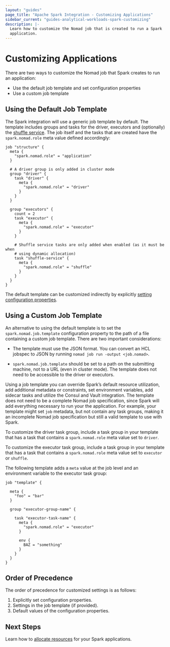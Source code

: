```yaml
---
layout: "guides"
page_title: "Apache Spark Integration - Customizing Applications"
sidebar_current: "guides-analytical-workloads-spark-customizing"
description: |-
  Learn how to customize the Nomad job that is created to run a Spark
  application.
---
```


# Customizing Applications

There are two ways to customize the Nomad job that Spark creates to run an
application:

 - Use the default job template and set configuration properties
 - Use a custom job template

## Using the Default Job Template

The Spark integration will use a generic job template by default. The template
includes groups and tasks for the driver, executors and (optionally) the
[shuffle service](/guides/analytical-workloads/spark/dynamic.html). The job itself and the tasks that
 are created have the `spark.nomad.role` meta value defined accordingly:

```hcl
job "structure" {
  meta {
    "spark.nomad.role" = "application"
  }

  # A driver group is only added in cluster mode
  group "driver" {
    task "driver" {
      meta {
        "spark.nomad.role" = "driver"
      }
    }
  }

  group "executors" {
    count = 2
    task "executor" {
      meta {
        "spark.nomad.role" = "executor"
      }
    }

    # Shuffle service tasks are only added when enabled (as it must be when
    # using dynamic allocation)
    task "shuffle-service" {
      meta {
        "spark.nomad.role" = "shuffle"
      }
    }
  }
}
```

The default template can be customized indirectly by explicitly [setting
configuration properties](/guides/analytical-workloads/spark/configuration.html).

## Using a Custom Job Template

An alternative to using the default template is to set the
`spark.nomad.job.template` configuration property to the path of a file
containing a custom job template. There are two important considerations:

  * The template must use the JSON format. You can convert an HCL jobspec to
  JSON by running `nomad job run -output <job.nomad>`.

  * `spark.nomad.job.template` should be set to a path on the submitting
  machine, not to a URL (even in cluster mode). The template does not need to
  be accessible to the driver or executors.

Using a job template you can override Spark’s default resource utilization, add
additional metadata or constraints, set environment variables, add sidecar
tasks and utilize the Consul and Vault integration. The template does
not need to be a complete Nomad job specification, since Spark will add
everything necessary to run your the application. For example, your template
might set `job` metadata, but not contain any task groups, making it an
incomplete Nomad job specification but still a valid template to use with Spark.

To customize the driver task group, include a task group in your template that
has a task that contains a `spark.nomad.role` meta value set to `driver`.

To customize the executor task group, include a task group in your template that
has a task that contains a `spark.nomad.role` meta value set to `executor` or
`shuffle`.

The following template adds a `meta` value at the job level and an environment
variable to the executor task group:

```hcl
job "template" {

  meta {
    "foo" = "bar"
  }

  group "executor-group-name" {

    task "executor-task-name" {
      meta {
        "spark.nomad.role" = "executor"
      }

      env {
        BAZ = "something"
      }
    }
  }
}
```

## Order of Precedence

The order of precedence for customized settings is as follows:

1. Explicitly set configuration properties.
2. Settings in the job template (if provided).
3. Default values of the configuration properties.

## Next Steps

Learn how to [allocate resources](/guides/analytical-workloads/spark/resource.html) for your Spark
applications.
